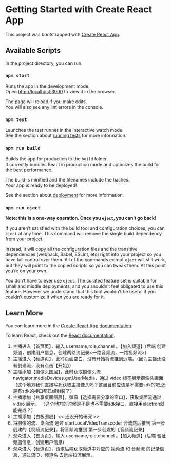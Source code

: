 # Getting Started with Create React App

This project was bootstrapped with [Create React App](https://github.com/facebook/create-react-app).

## Available Scripts

In the project directory, you can run:

### `npm start`

Runs the app in the development mode.\
Open [http://localhost:3000](http://localhost:3000) to view it in the browser.

The page will reload if you make edits.\
You will also see any lint errors in the console.

### `npm test`

Launches the test runner in the interactive watch mode.\
See the section about [running tests](https://facebook.github.io/create-react-app/docs/running-tests) for more information.

### `npm run build`

Builds the app for production to the `build` folder.\
It correctly bundles React in production mode and optimizes the build for the best performance.

The build is minified and the filenames include the hashes.\
Your app is ready to be deployed!

See the section about [deployment](https://facebook.github.io/create-react-app/docs/deployment) for more information.

### `npm run eject`

**Note: this is a one-way operation. Once you `eject`, you can’t go back!**

If you aren’t satisfied with the build tool and configuration choices, you can `eject` at any time. This command will remove the single build dependency from your project.

Instead, it will copy all the configuration files and the transitive dependencies (webpack, Babel, ESLint, etc) right into your project so you have full control over them. All of the commands except `eject` will still work, but they will point to the copied scripts so you can tweak them. At this point you’re on your own.

You don’t have to ever use `eject`. The curated feature set is suitable for small and middle deployments, and you shouldn’t feel obligated to use this feature. However we understand that this tool wouldn’t be useful if you couldn’t customize it when you are ready for it.

## Learn More

You can learn more in the [Create React App documentation](https://facebook.github.io/create-react-app/docs/getting-started).

To learn React, check out the [React documentation](https://reactjs.org/).



1. 主播进入【首页页】，输入 username,role,channel 。【加入频道】(后端 创建频道，创建用户信息，创建两路流记录<一路音频流，一路视频流>)
2. 主播进入【频道页】，此时页面空白，没有开始将流推到远端。（因为主播还没有创建流，没有点击【开始】）
3. 主播添加【摄像头图层】，此时获取摄像头流 navigator.mediaDevices.getUserMedia，通过 video 标签展示摄像头画面          （这个地方我们直接写死获取主摄像头吗？这里目前应该是不需要sdk的吧,还是有sdk的接口都已经封装了）
4. 主播添加【共享桌面图层】，弹窗【选择需要分享的窗口】，获取桌面流通过 video 展示。                                      （这个地方的时候是不是也不需要sdk接口，直接用electron就能完成？）
5. 主播添加【白板图层】<< 还没开始研究 >>
6. 将摄像的流、桌面流 通过 startLocalVideoTranscoder 合流然后推到 第一步创建的【视频流记录】。将音频流推到 第一步创建的【音频流记录】
7. 观众进入【首页页】，输入 username,role,channel 。【加入频道】(后端 验证频道信息，创建用户信息)
8. 观众进入【频道页】，请求后端获取频道中对应的 视频流 和 音频流 的记录信息，通过流ID，频道名 去远端拉流展示。
